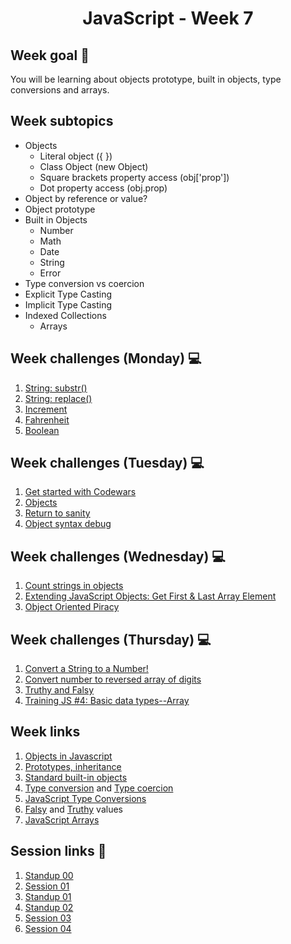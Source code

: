 <h1 align="center">JavaScript - Week 7</h1>

## Week goal 🏁

<p>You will be learning about objects prototype, built in objects, type conversions and arrays.</p>

## Week subtopics

- Objects
  - Literal object ({ })
  - Class Object (new Object)
  - Square brackets property access (obj['prop'])
  - Dot property access (obj.prop)
- Object by reference or value?
- Object prototype
- Built in Objects
  - Number
  - Math
  - Date
  - String
  - Error
- Type conversion vs coercion
- Explicit Type Casting
- Implicit Type Casting
- Indexed Collections
  - Arrays

## Week challenges (Monday) 💻

1. [String: substr()](./challenges/e00/desc)
2. [String: replace()](./challenges/e01/desc)
3. [Increment](./challenges/e02/desc)
4. [Fahrenheit](./challenges/e03/desc)
5. [Boolean](./challenges/e04/desc)

## Week challenges (Tuesday) 💻

1. [Get started with Codewars](./challenges/e05/desc)
2. [Objects](./challenges/e06/desc)
3. [Return to sanity](./challenges/e07/desc)
4. [Object syntax debug](./challenges/e08/desc)

## Week challenges (Wednesday) 💻

1. [Count strings in objects](./challenges/e09/desc)
2. [Extending JavaScript Objects: Get First & Last Array Element](./challenges/e10/desc)
3. [Object Oriented Piracy](./challenges/e11/desc)

## Week challenges (Thursday) 💻

1. [Convert a String to a Number!](./challenges/e12/desc)
2. [Convert number to reversed array of digits](./challenges/e13/desc)
3. [Truthy and Falsy](./challenges/e14/desc)
4. [Training JS #4: Basic data types--Array](./challenges/e15/desc)

## Week links

1. [Objects in Javascript](https://www.w3schools.com/js/js_objects.asp)
2. [Prototypes, inheritance](https://javascript.info/prototypes)
3. [Standard built-in objects](https://developer.mozilla.org/en-US/docs/Web/JavaScript/Reference/Global_Objects)
4. [Type conversion](https://developer.mozilla.org/en-US/docs/Glossary/Type_Conversion) and [Type coercion](https://developer.mozilla.org/en-US/docs/Glossary/Type_coercion)
5. [JavaScript Type Conversions](https://www.programiz.com/javascript/type-conversion)
6. [Falsy](https://developer.mozilla.org/en-US/docs/Glossary/Falsy) and [Truthy](https://developer.mozilla.org/en-US/docs/Glossary/Truthy) values
7. [JavaScript Arrays](https://www.w3schools.com/js/js_arrays.asp)

## Session links 🔗

1. [Standup 00](https://github.com/corecodeio/FUND04-JS/blob/main/W07/00stdp.js)
2. [Session 01](https://github.com/corecodeio/FUND04-JS/blob/main/W07/01.js)
3. [Standup 01](https://github.com/corecodeio/FUND04-JS/blob/main/W07/01stdp.js)
4. [Standup 02](https://github.com/corecodeio/FUND04-JS/blob/main/W07/02stdp.js)
5. [Session 03](https://github.com/corecodeio/FUND04-JS/blob/main/W07/03.js)
6. [Session 04](https://github.com/corecodeio/FUND04-JS/blob/main/W07/04.js)

